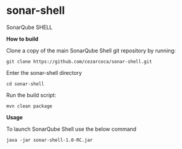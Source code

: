 # sonar-shell
SonarQube SHELL

**How to build**

Clone a copy of the main SonarQube Shell git repository by running:
```shell
git clone https://github.com/cezarcoca/sonar-shell.git
```
Enter the sonar-shell directory
```shell
cd sonar-shell
```
Run the build script:
```shell
mvn clean package
```

**Usage**

To launch SonarQube Shell use the below command
```shell
java -jar sonar-shell-1.0-RC.jar
```